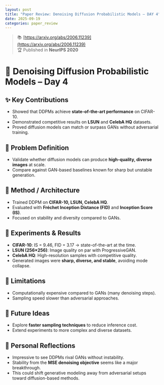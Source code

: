 ```yaml
---
layout: post  
title: "Paper Review: Denoising Diffusion Probabilistic Models – DAY 4"  
date: 2025-09-19
categories: paper_review  
---
```


> 📚 [https://arxiv.org/abs/2006.11239](https://arxiv.org/abs/2006.11239)  
> 🏆 Published in **NeurIPS 2020**

# 📄 Denoising Diffusion Probabilistic Models – Day 4

## ✨ Key Contributions
- Showed that DDPMs achieve **state-of-the-art performance** on CIFAR-10.  
- Demonstrated competitive results on **LSUN** and **CelebA HQ** datasets.  
- Proved diffusion models can match or surpass GANs without adversarial training.  

## 🎯 Problem Definition
- Validate whether diffusion models can produce **high-quality, diverse images** at scale.  
- Compare against GAN-based baselines known for sharp but unstable generation.  

## 🧠 Method / Architecture
- Trained DDPM on **CIFAR-10, LSUN, CelebA HQ**.  
- Evaluated with **Fréchet Inception Distance (FID)** and **Inception Score (IS)**.  
- Focused on stability and diversity compared to GANs.  

## 🧪 Experiments & Results
- **CIFAR-10**: IS = 9.46, FID = 3.17 → state-of-the-art at the time.  
- **LSUN (256×256)**: Image quality on par with ProgressiveGAN.  
- **CelebA HQ**: High-resolution samples with competitive quality.  
- Generated images were **sharp, diverse, and stable**, avoiding mode collapse.  

## 🚫 Limitations
- Computationally expensive compared to GANs (many denoising steps).  
- Sampling speed slower than adversarial approaches.  

## 🔭 Future Ideas
- Explore **faster sampling techniques** to reduce inference cost.  
- Extend experiments to more complex and diverse datasets.  

## 🔁 Personal Reflections
- Impressive to see DDPMs rival GANs without instability.  
- Stability from the **MSE denoising objective** seems like a major breakthrough.  
- This could shift generative modeling away from adversarial setups toward diffusion-based methods.  
